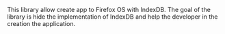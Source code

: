 This library allow create app to Firefox OS with IndexDB.
The goal of the library is hide the implementation of IndexDB and help the developer in the creation the application.